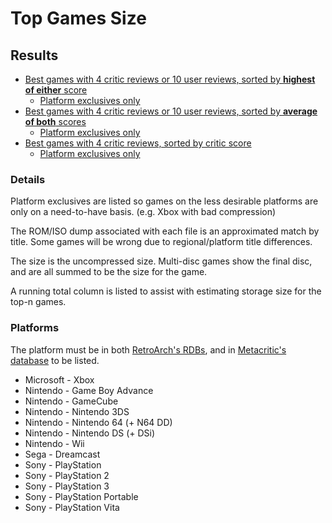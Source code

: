 # Top Games Size

## Results

- [Best games with 4 critic reviews or 10 user reviews, sorted by **highest of either** score](game_lists/all/best_critic_4_user_10)
  - [Platform exclusives only](game_lists/platform_exclusives/best_critic_4_user_10)
- [Best games with 4 critic reviews or 10 user reviews, sorted by **average of both** scores](game_lists/all/avg_critic_4_user_10)
  - [Platform exclusives only](game_lists/platform_exclusives/avg_critic_4_user_10)
- [Best games with 4 critic reviews, sorted by critic score](game_lists/all/best_critic_4)
  - [Platform exclusives only](game_lists/platform_exclusives/best_critic_4)

### Details

Platform exclusives are listed so games on the less desirable platforms are only on a need-to-have basis. (e.g. Xbox with bad compression)

The ROM/ISO dump associated with each file is an approximated match by title. Some games will be wrong due to regional/platform title differences.

The size is the uncompressed size. Multi-disc games show the final disc, and are all summed to be the size for the game.

A running total column is listed to assist with estimating storage size for the top-n games.

### Platforms

The platform must be in both [RetroArch's RDBs](https://github.com/libretro/libretro-database/tree/master/rdb), and in [Metacritic's database](https://www.metacritic.com/browse/game/) to be listed.

- Microsoft - Xbox
- Nintendo - Game Boy Advance
- Nintendo - GameCube
- Nintendo - Nintendo 3DS
- Nintendo - Nintendo 64 (+ N64 DD)
- Nintendo - Nintendo DS (+ DSi)
- Nintendo - Wii
- Sega - Dreamcast
- Sony - PlayStation
- Sony - PlayStation 2
- Sony - PlayStation 3
- Sony - PlayStation Portable
- Sony - PlayStation Vita
